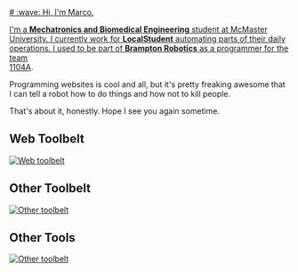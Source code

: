 <a href="https://www.youtube.com/watch?v=rV5ynCW-kVw" style="display:block">
<div>
# :wave: Hi, I'm Marco. 

I'm a **Mechatronics and Biomedical Engineering** student at McMaster University. I currently work for **LocalStudent** automating parts of their daily operations. I used to be part of **Brampton Robotics** as a programmer for the team [1104A](https://github.com/Discobots-1104A).

Programming websites is cool and all, but it's pretty freaking awesome that I can tell a robot how to do things and how not to kill people.

That's about it, honestly. Hope I see you again sometime. 

## Web Toolbelt
[![Web toolbelt](https://skillicons.dev/icons?i=ts,tailwind,nextjs,express,flask,firebase,gcp,postman,vercel)](https://skillicons.dev)

## Other Toolbelt
[![Other toolbelt](https://skillicons.dev/icons?i=c,cpp,py,matlab,lua,tensorflow,git)](https://skillicons.dev)

## Other Tools
[![Other toolbelt](https://skillicons.dev/icons?i=ps,autocad,latex)](https://skillicons.dev)
</div>
</a>
